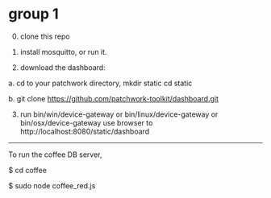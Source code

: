 group 1
======
0. clone this repo

1. install mosquitto, or run it.

2. download the dashboard: 

a. cd to your patchwork directory, 
   mkdir static
   cd static
   
b. git clone https://github.com/patchwork-toolkit/dashboard.git

3. run bin/win/device-gateway or bin/linux/device-gateway or bin/osx/device-gateway
use browser to http://localhost:8080/static/dashboard

------
To run the coffee DB server,

$ cd coffee

$ sudo node coffee_red.js
